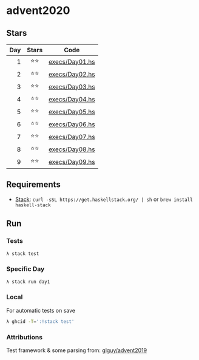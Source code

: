 # advent2020

## Stars

| Day | Stars | Code |
|-----:|:-------:|------|
|   1  |  ⭐⭐  | [execs/Day01.hs](https://github.com/egnwd/advent/blob/main/execs/Day01.hs) |
|   2  |  ⭐⭐  | [execs/Day02.hs](https://github.com/egnwd/advent/blob/main/execs/Day02.hs) |
|   3  |  ⭐⭐  | [execs/Day03.hs](https://github.com/egnwd/advent/blob/main/execs/Day03.hs) |
|   4  |  ⭐⭐  | [execs/Day04.hs](https://github.com/egnwd/advent/blob/main/execs/Day04.hs) |
|   5  |  ⭐⭐  | [execs/Day05.hs](https://github.com/egnwd/advent/blob/main/execs/Day05.hs) |
|   6  |  ⭐⭐  | [execs/Day06.hs](https://github.com/egnwd/advent/blob/main/execs/Day06.hs) |
|   7  |  ⭐⭐  | [execs/Day07.hs](https://github.com/egnwd/advent/blob/main/execs/Day07.hs) |
|   8  |  ⭐⭐  | [execs/Day08.hs](https://github.com/egnwd/advent/blob/main/execs/Day08.hs) |
|   9  |  ⭐⭐  | [execs/Day09.hs](https://github.com/egnwd/advent/blob/main/execs/Day09.hs) |

## Requirements

 - [Stack](https://docs.haskellstack.org/en/stable/install_and_upgrade/): `curl -sSL https://get.haskellstack.org/ | sh` or `brew install haskell-stack`

## Run

### Tests

```sh
λ stack test
```

### Specific Day

```sh
λ stack run day1
```

### Local

For automatic tests on save
```sh
λ ghcid -T=':!stack test'
```

### Attributions

Test framework & some parsing from: [glguy/advent2019](https://github.com/glguy/advent2019)
